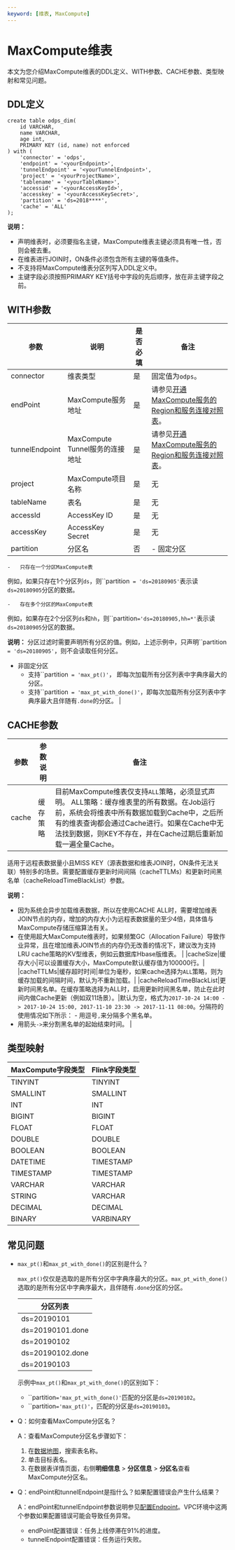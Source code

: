 ```yaml
---
keyword: [维表, MaxCompute]
---
```


# MaxCompute维表

本文为您介绍MaxCompute维表的DDL定义、WITH参数、CACHE参数、类型映射和常见问题。

## DDL定义

```
create table odps_dim(
    id VARCHAR,
    name VARCHAR,
    age int,
    PRIMARY KEY (id, name) not enforced
) with (
    'connector' = 'odps', 
    'endpoint' = '<yourEndpoint>',
    'tunnelEndpoint' = '<yourTunnelEndpoint>',
    'project' = '<yourProjectName>',
    'tablename' = '<yourTableName>',
    'accessid' = '<yourAccessKeyId>',
    'accesskey' = '<yourAccessKeySecret>',
    'partition' = 'ds=2018****',
    'cache' = 'ALL'
);
```

**说明：**

-   声明维表时，必须要指名主键，MaxCompute维表主键必须具有唯一性，否则会被去重。
-   在维表进行JOIN时，ON条件必须包含所有主键的等值条件。
-   不支持将MaxCompute维表分区列写入DDL定义中。
-   主键字段必须按照PRIMARY KEY括号中字段的先后顺序，放在非主键字段之前。

## WITH参数

|参数|说明|是否必填|备注|
|--|--|----|--|
|connector|维表类型|是|固定值为`odps`。|
|endPoint|MaxCompute服务地址|是|请参见[开通MaxCompute服务的Region和服务连接对照表](/cn.zh-CN/准备工作/配置Endpoint.md)。|
|tunnelEndpoint|MaxCompute Tunnel服务的连接地址|是|请参见[开通MaxCompute服务的Region和服务连接对照表](/cn.zh-CN/准备工作/配置Endpoint.md)。|
|project|MaxCompute项目名称|是|无|
|tableName|表名|是|无|
|accessId|AccessKey ID|是|无|
|accessKey|AccessKey Secret|是|无|
|partition|分区名|否|-   固定分区
    -   只存在一个分区MaxCompute表

例如，如果只存在1个分区列`ds`，则``partition` = 'ds=20180905'`表示读`ds=20180905`分区的数据。

    -   存在多个分区的MaxCompute表

例如，如果存在2个分区列`ds`和`hh`，则``partition`='ds=20180905,hh=*'`表示读`ds=20180905`分区的数据。

**说明：** 分区过滤时需要声明所有分区的值。例如，上述示例中，只声明``partition` = 'ds=20180905'`，则不会读取任何分区。

-   非固定分区
    -   支持``partition` = 'max_pt()'`， 即每次加载所有分区列表中字典序最大的分区。
    -   支持``partition` = 'max_pt_with_done()'`，即每次加载所有分区列表中字典序最大且伴随有`.done`的分区。 |

## CACHE参数

|参数|参数说明|备注|
|--|----|--|
|cache|缓存策略|目前MaxCompute维表仅支持`ALL`策略，必须显式声明。 ALL策略：缓存维表里的所有数据。在Job运行前，系统会将维表中所有数据加载到Cache中，之后所有的维表查询都会通过Cache进行。如果在Cache中无法找到数据，则KEY不存在，并在Cache过期后重新加载一遍全量Cache。

适用于远程表数据量小且MISS KEY（源表数据和维表JOIN时，ON条件无法关联）特别多的场景。需要配置缓存更新时间间隔（cacheTTLMs）和更新时间黑名单（cacheReloadTimeBlackList）参数。

**说明：**

-   因为系统会异步加载维表数据，所以在使用CACHE ALL时，需要增加维表JOIN节点的内存，增加的内存大小为远程表数据量的至少4倍，具体值与MaxCompute存储压缩算法有关。
-   在使用超大MaxCompute维表时，如果频繁GC（Allocation Failure）导致作业异常，且在增加维表JOIN节点的内存仍无改善的情况下，建议改为支持LRU cache策略的KV型维表，例如云数据库Hbase版维表。 |
|cacheSize|缓存大小|可以设置缓存大小，MaxCompute默认缓存值为100000行。|
|cacheTTLMs|缓存超时时间|单位为毫秒，如果cache选择为`ALL`策略，则为缓存加载的间隔时间，默认为不重新加载。|
|cacheReloadTimeBlackList|更新时间黑名单。在缓存策略选择为ALL时，启用更新时间黑名单，防止在此时间内做Cache更新（例如双11场景）。|默认为空，格式为`2017-10-24 14:00 -> 2017-10-24 15:00, 2017-11-10 23:30 -> 2017-11-11 08:00`。分隔符的使用情况如下所示： -   用逗号`,`来分隔多个黑名单。
-   用箭头`->`来分割黑名单的起始结束时间。 |

## 类型映射

|MaxCompute字段类型|Flink字段类型|
|--------------|---------|
|TINYINT|TINYINT|
|SMALLINT|SMALLINT|
|INT|INT|
|BIGINT|BIGINT|
|FLOAT|FLOAT|
|DOUBLE|DOUBLE|
|BOOLEAN|BOOLEAN|
|DATETIME|TIMESTAMP|
|TIMESTAMP|TIMESTAMP|
|VARCHAR|VARCHAR|
|STRING|VARCHAR|
|DECIMAL|DECIMAL|
|BINARY|VARBINARY|

## 常见问题

-   `max_pt()`和`max_pt_with_done()`的区别是什么？

    `max_pt()`仅仅是选取的是所有分区中字典序最大的分区。`max_pt_with_done()`选取的是所有分区中字典序最大，且伴随有`.done`分区的分区。

    |分区列表|
    |----|
    |ds=20190101|
    |ds=20190101.done|
    |ds=20190102|
    |ds=20190102.done|
    |ds=20190103|

    示例中`max_pt()`和`max_pt_with_done()`的区别如下：

    -   ``partition`='max_pt_with_done()'`匹配的分区是`ds=20190102`。
    -   ``partition`='max_pt()'`，匹配的分区是`ds=20190103`。
-   Q：如何查看MaxCompute分区名？

    A：查看MaxCompute分区名步骤如下：

    1.  在[数据地图](https://meta.dw.alibaba-inc.com/store/index.html)，搜索表名称。
    2.  单击目标表名。
    3.  在数据表详情页面，右侧**明细信息** \> **分区信息** \> **分区名**查看MaxCompute分区名。
-   Q：endPoint和tunnelEndpoint是指什么？如果配置错误会产生什么结果？

    A：endPoint和tunnelEndpoint参数说明参见[配置Endpoint](/cn.zh-CN/准备工作/配置Endpoint.md)。VPC环境中这两个参数如果配置错误可能会导致任务异常。

    -   endPoint配置错误：任务上线停滞在91%的进度。
    -   tunnelEndpoint配置错误：任务运行失败。


